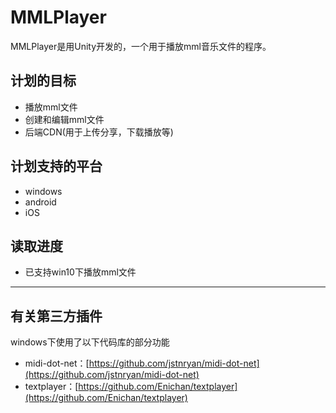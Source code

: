 
# MMLPlayer
MMLPlayer是用Unity开发的，一个用于播放mml音乐文件的程序。

## 计划的目标
+ 播放mml文件
+ 创建和编辑mml文件
+ 后端CDN(用于上传分享，下载播放等)

## 计划支持的平台
+ windows
+ android
+ iOS

## 读取进度
+ 已支持win10下播放mml文件

---
## 有关第三方插件
windows下使用了以下代码库的部分功能
+ midi-dot-net：[https://github.com/jstnryan/midi-dot-net](https://github.com/jstnryan/midi-dot-net)
+ textplayer：[https://github.com/Enichan/textplayer](https://github.com/Enichan/textplayer)

